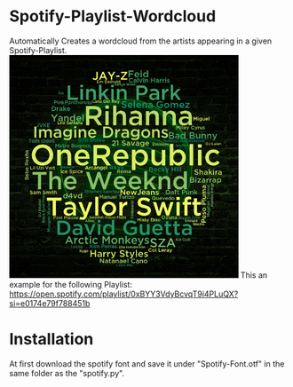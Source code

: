 # Spotify-Playlist-Wordcloud
Automatically Creates a wordcloud from the artists appearing in a given Spotify-Playlist.
<img src="Spotify_Wordcloud_Cropped.png" height="402pt">
This an example for the following Playlist:
https://open.spotify.com/playlist/0xBYY3VdyBcvqT9i4PLuQX?si=e0174e79f788451b

# Installation
At first download the spotify font and save it under "Spotify-Font.otf" in the same folder as the "spotify.py".
